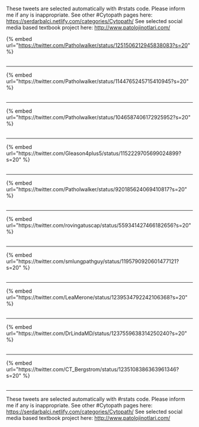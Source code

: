

These tweets are selected automatically with #rstats code. Please inform me if any is inappropriate.
See other #Cytopath pages here: https://serdarbalci.netlify.com/categories/Cytopath/ 
See selected social media based textbook project here: http://www.patolojinotlari.com/

{% embed url="https://twitter.com/Patholwalker/status/1251506212945838083?s=20" %}<br>
<br>
<hr>
{% embed url="https://twitter.com/Patholwalker/status/1144765245715410945?s=20" %}<br>
<br>
<hr>
{% embed url="https://twitter.com/Patholwalker/status/1046587406172925952?s=20" %}<br>
<br>
<hr>
{% embed url="https://twitter.com/Gleason4plus5/status/1152229705699024899?s=20" %}<br>
<br>
<hr>
{% embed url="https://twitter.com/Patholwalker/status/920185624069410817?s=20" %}<br>
<br>
<hr>
{% embed url="https://twitter.com/rovingatuscap/status/559341427466182656?s=20" %}<br>
<br>
<hr>
{% embed url="https://twitter.com/smlungpathguy/status/1195790920601477121?s=20" %}<br>
<br>
<hr>
{% embed url="https://twitter.com/LeaMerone/status/1239534792242106368?s=20" %}<br>
<br>
<hr>
{% embed url="https://twitter.com/DrLindaMD/status/1237559638314250240?s=20" %}<br>
<br>
<hr>
{% embed url="https://twitter.com/CT_Bergstrom/status/1235108386363961346?s=20" %}<br>
<br>
<hr>


These tweets are selected automatically with #rstats code. Please inform me if any is inappropriate.
See other #Cytopath pages here: https://serdarbalci.netlify.com/categories/Cytopath/ 
See selected social media based textbook project here: http://www.patolojinotlari.com/
